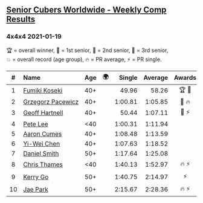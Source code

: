 <style>table {white-space: nowrap;}</style>
<link rel="stylesheet" type="text/css" href="/scw-comp/css/flags.css" />

## [Senior Cubers Worldwide - Weekly Comp Results](/scw-comp/results/)
### 4x4x4 2021-01-19

<span style="white-space: nowrap;">🏆 = overall winner</span>, <span style="white-space: nowrap;">🥇 = 1st senior</span>, <span style="white-space: nowrap;">🥈 = 2nd senior</span>, <span style="white-space: nowrap;">🥉 = 3rd senior</span>, <span style="white-space: nowrap;">💥 = overall record (age group)</span>, <span style="white-space: nowrap;">🔥 = PR average</span>, <span style="white-space: nowrap;">⚡ = PR single</span>.

| # | Name | Age | 🌍 | Single | Average | Awards | Solve 1 | Solve 2 | Solve 3 | Solve 4 | Solve 5 | Video |
| :--: | :-- | :--: | :--: | --: | --: | :--: | --: | --: | --: | --: | --: | :-- |
| 1 | [Fumiki Koseki](../../persons/fumiki_koseki/444.md) | 40+ | <i class="flag flag-JP" /> | 49.96 | 58.26 | 🏆 🥇 | 59.72 | 58.91 | 49.96 | 56.85 | 59.03 | [Desktop](https://www.facebook.com/events/801984480354340/permalink/805199883366133) / [Mobile](https://m.facebook.com/events/801984480354340?view=permalink&id=805199883366133) |
| 2 | [Grzegorz Pacewicz](../../persons/grzegorz_pacewicz/444.md) | 40+ | <i class="flag flag-PL" /> | 1:00.81 | 1:05.85 | 🥈 🔥 | 1:00.81 | 1:03.39 | 1:10.17 | 1:07.15 | 1:07.01 | [Desktop](https://www.facebook.com/events/259430338941057/permalink/261711668712924) / [Mobile](https://m.facebook.com/events/259430338941057?view=permalink&id=261711668712924) |
| 3 | [Geoff Hartnell](../../persons/geoff_hartnell/444.md) | 40+ | <i class="flag flag-GB" /> | 50.44 | 1:07.11 | 🥉 ⚡ | 1:05.71 | 50.44 | 1:10.25 | 1:05.37 | 1:11.09 | [Desktop](https://www.facebook.com/events/801984480354340/permalink/803551883530933) / [Mobile](https://m.facebook.com/events/801984480354340?view=permalink&id=803551883530933) |
| 4 | [Pete Lee](../../persons/pete_lee/444.md) | <40 | <i class="flag flag-GB" /> | 1:00.31 | 1:11.94 |  | 1:00.31 | 1:04.65 | 1:08.97 | DNF | 1:22.19 | [Desktop](https://www.facebook.com/events/801984480354340/permalink/803477243538397) / [Mobile](https://m.facebook.com/events/801984480354340?view=permalink&id=803477243538397) |
| 5 | [Aaron Cumes](../../persons/aaron_cumes/444.md) | 40+ | <i class="flag flag-GB" /> | 1:08.48 | 1:13.59 |  | 1:12.30 | 1:08.48 | 1:12.63 | 1:15.85 | DNF | [Desktop](https://www.facebook.com/events/801984480354340/permalink/803363060216482) / [Mobile](https://m.facebook.com/events/801984480354340?view=permalink&id=803363060216482) |
| 6 | [Yi-Wei Chen](../../persons/yi_wei_chen/444.md) | 40+ | <i class="flag flag-TW" /> | 1:07.63 | 1:18.52 |  | 1:07.63 | 1:10.25 | 1:19.54 | 1:25.92 | 1:25.78 | [Desktop](https://www.facebook.com/events/801984480354340/permalink/804963500056438) / [Mobile](https://m.facebook.com/events/801984480354340?view=permalink&id=804963500056438) |
| 7 | [Daniel Smith](../../persons/daniel_smith/444.md) | 50+ | <i class="flag flag-US" /> | 1:17.64 | 1:25.08 |  | 1:27.13 | 1:17.64 | 1:18.42 | 1:29.68 | 1:31.74 | [Desktop](https://www.facebook.com/events/801984480354340/permalink/804871646732290) / [Mobile](https://m.facebook.com/events/801984480354340?view=permalink&id=804871646732290) |
| 8 | [Chris Thames](../../persons/chris_thames/444.md) | <40 | <i class="flag flag-US" /> | 1:40.13 | 1:52.97 | 🔥 ⚡ | 1:55.23 | 2:03.54 | 1:40.13 | DNS | DNS | [Desktop](https://www.facebook.com/events/801984480354340/permalink/804730436746411) / [Mobile](https://m.facebook.com/events/801984480354340?view=permalink&id=804730436746411) |
| 9 | [Kerry Go](../../persons/kerry_go/444.md) | 50+ | <i class="flag flag-US" /> | 1:40.75 | 2:14.97 | ⚡ | 1:40.75 | 3:12.85 | 1:51.32 | DNS | DNS | [Desktop](https://www.facebook.com/events/259430338941057/permalink/262507368633354) / [Mobile](https://m.facebook.com/events/259430338941057?view=permalink&id=262507368633354) |
| 10 | [Jae Park](../../persons/jae_park/444.md) | 50+ | <i class="flag flag-US" /> | 2:15.67 | 2:28.36 | 🔥 ⚡ | 2:24.95 | 2:44.47 | 2:15.67 | DNS | DNS | [Desktop](https://www.facebook.com/events/801984480354340/permalink/802094683676653) / [Mobile](https://m.facebook.com/events/801984480354340?view=permalink&id=802094683676653) |

<!-- Global site tag (gtag.js) - Google Analytics -->
<script async src="https://www.googletagmanager.com/gtag/js?id=UA-86348435-3"></script>
<script>window.dataLayer = window.dataLayer || []; function gtag() {dataLayer.push(arguments);} gtag('js', new Date()); gtag('config', 'UA-86348435-3');</script>
